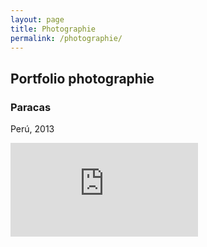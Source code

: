 ```yaml
---
layout: page
title: Photographie
permalink: /photographie/
---
```


<article class="post">

<h2>Portfolio photographie</h2>

<h3>Paracas</h3>
<p class="facts">Perú, 2013</p>
<div class='embed-container photo'>
<iframe src='https://www.flickr.com/photos/pacooo/albums/72157644841996528/player' frameborder='0' webkitAllowFullScreen mozallowfullscreen allowFullScreen></iframe>
</div>

</article>
